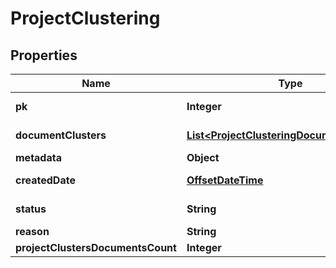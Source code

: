 

# ProjectClustering

## Properties

Name | Type | Description | Notes
------------ | ------------- | ------------- | -------------
**pk** | **Integer** |  |  [optional] [readonly]
**documentClusters** | [**List&lt;ProjectClusteringDocumentClusters&gt;**](ProjectClusteringDocumentClusters.md) |  |  [optional] [readonly]
**metadata** | **Object** |  |  [optional]
**createdDate** | [**OffsetDateTime**](OffsetDateTime.md) |  |  [optional] [readonly]
**status** | **String** |  |  [optional] [readonly]
**reason** | **String** |  |  [optional]
**projectClustersDocumentsCount** | **Integer** |  | 



